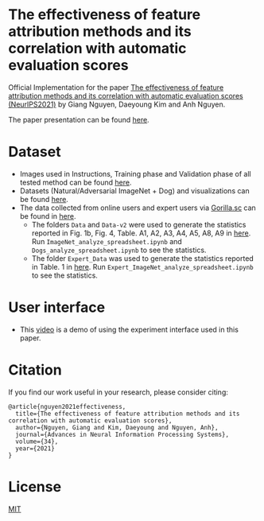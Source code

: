 # The effectiveness of feature attribution methods and its correlation with automatic evaluation scores

Official Implementation for the paper [The effectiveness of feature attribution methods and its correlation with automatic evaluation scores (NeurIPS2021)](https://proceedings.neurips.cc/paper/2021/file/de043a5e421240eb846da8effe472ff1-Paper.pdf) by Giang Nguyen, Daeyoung Kim and Anh Nguyen.

The paper presentation can be found [here](https://youtu.be/jpbnX6M4Rxc).

# Dataset

* Images used in Instructions, Training phase and Validation phase of all tested method can be found [here](https://drive.google.com/file/d/1eqF6NJpXyl7UlAiTntbWvgbmR2gP2jBj/view?usp=sharing).
* Datasets (Natural/Adversarial ImageNet + Dog) and visualizations can be found [here](https://drive.google.com/file/d/1573_rsKtO3nP2QCsZNkmamPA3hTaQsJ8/view?usp=sharing).
* The data collected from online users and expert users via [Gorilla.sc](https://gorilla.sc/) can be found in [here](https://github.com/anguyen8/effectiveness-attribution-maps/tree/main/src/users_data). 
  * The folders `Data` and `Data-v2` were used to generate the statistics reported in Fig. 1b, Fig. 4, Table. A1, A2, A3, A4, A5, A8, A9 in [here](https://arxiv.org/pdf/2105.14944.pdf). Run `ImageNet_analyze_spreadsheet.ipynb` and `Dogs_analyze_spreadsheet.ipynb` to see the statistics.
  * The folder `Expert_Data` was used to generate the statistics reported in Table. 1 in [here](https://arxiv.org/pdf/2105.14944.pdf). Run `Expert_ImageNet_analyze_spreadsheet.ipynb` to see the statistics.

# User interface
- This [video](https://youtu.be/4W1fYdx1-mU) is a demo of using the experiment interface used in this paper.

# Citation
If you find our work useful in your research, please consider citing:

```
@article{nguyen2021effectiveness,
  title={The effectiveness of feature attribution methods and its correlation with automatic evaluation scores},
  author={Nguyen, Giang and Kim, Daeyoung and Nguyen, Anh},
  journal={Advances in Neural Information Processing Systems},
  volume={34},
  year={2021}
}
```

# License
[MIT](https://github.com/anguyen8/effectiveness-attribution-maps/blob/main/LICENSE)

